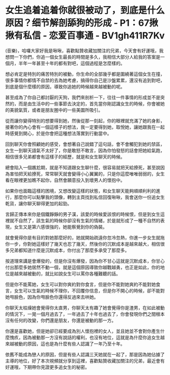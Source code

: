 # 女生追着追着你就很被动了，到底是什么原因？细节解剖舔狗的形成 - P1：67揪揪有私信 - 恋爱百事通 - BV1gh411R7Kv

(音樂)，哈囉大家好我是啾啾，喜歡點贊收藏加關注的兄弟，今天會有好運哦，我想問一下你們，你追一個女生最長的時間是多久，我相信大部分人給我的答案是一個月，半年一年甚至十年的都有對吧，這個過程是怎麼樣的。

想必肯定是特別的痛苦特別的被動，你生命的全部幾乎都是圍繞著這個女生在撞，很多事情你都情不自禁的去為她考慮，搞得你自己是沙盤累累，還沒有追到對吧，到底是個什麼樣的原因，導致你追她的時候越來越被動的呢。

甚至成為了你自己都討厭的天狗，我們來剖析一下，往往一件事情的形成並不是突然的，而是由生活中的一些事節去決定的，首先當你剛認識女生的時候，你會被她的美貌氣質，或者是朋友圈中的一些美圖所吸引。

從而讓你變得特別的想要得到她，然後從那一刻起，你的眼裡就充滿了她的身影，接著你的內心會有一個這樣子的想法，我一定要得到她，取悅她，讓她跟我在一起時感覺到開心，於是你會把這種想法落實到行動當中。

回到聊天你會照顧她的感受，會想著自己說錯了這句話，會不會觸犯到她的禁區，女生一到聊天語氣不太好了，你是敢怒不敢言，因為你怕發怒的話會把她給氣跑，相信很多兄弟都會有這樣子的經歷，就是和女生聊天的時候。

總會陷入一個尷尬期，就是不知道跟女生聊什麼，很容易就把天給撩死，甚至說因為害怕把天給撩死，常常聊天就會變得小心翼翼的，只是你這麼唯唯弱弱的，女生看在眼裡更加瞧不起你，自然會願意投入到壞男人的懷抱中。

如果你也面臨這樣的困境，又想改變這樣的狀態，和女生聊天能夠順順利利的進行，那麼你可以點擊我的頭像，轉到主頁找到私信回復啾啾，我會送你一份追女生乾貨，讓你聊天聊得更加的起勁。

言歸正傳本來你是個鐵錚錚的男子漢，該愛的時候愛該恨的時候恨，但是到女生這裡就不自然了，該生氣的時候你卻沒有生氣的情緒，於是就形成了一種不自然的表現，女生又是第六感很強的，她能察覺到你的偽裝。

就會覺得你是有目的對她那麼好的，她就開始疏遠你忽冷忽熱，你進一步女生就拖你一步，你對她這樣好了幾天也忍了幾天，然後你的沉默成本是越來越大，相信很多兄弟都知道什麼是沉默成本，你付出了那麼多承受了那麼多。

按道理來講是會爆發的，但是你沒有爆發，因為你不甘心這就是沉默成本，你甘心付出那麼多她居然不動一個，就是這個原因導致你越戰越勇，也正是如此，你的地位是越來越被動的，就比如說女生可以罵你各種難聽的話。

但是你不能罵她，女生可以對你爽約對你食言，但是你不能對她爽約不能對她食言，女生可以生氣的時候不理你，不回覆你信息，但是你不開心的時候，卻不能對她甩臉色，因為你甩臉色你還得反過來去哄她。

你聊天太枯燥她會覺得你太直男，你聊天太有趣了她會覺得你是渣男，在如此被動的情況下，一晃一個月過去了，一年過去了十年也過去了，你會發現你們之間根本沒有任何的改變，你們還是朋友，你還是被動的那一方。

你還是喜歡她，但是她卻已經要成為別人懷抱裡的女人，並且她並不會對你產生什麼愧疚，因為被動那一方沒有說話的權利，也沒有地位，這就是為什麼你追女生越來越被動的原因，這也是為什麼有些人認識了一年乃至十年。

依舊不能成為戀人的原因，但是有些人認識三天她就在一起了，那是因為她佔據了主導的地位，好了本次視頻就分享到這裡，喜歡點贊收藏加關注的兄弟，最近會有好運哦，下期帶你見證更多追女生的秘密。

